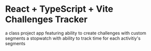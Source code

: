 # React + TypeScript + Vite Challenges Tracker

a class project app featuring ability to create challenges with custom segments a stopwatch with ability to track time for each activitiy's segments
